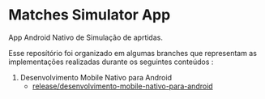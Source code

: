 # Matches Simulator App

App Android Nativo de Simulação de aprtidas.

Esse reposítório foi organizado em algumas branches que representam as implementações realizadas durante os seguintes conteúdos :

1. Desenvolvimento Mobile Nativo para Android
    - [release/desenvolvimento-mobile-nativo-para-android](https://github.com/carlosheds/matches-simulator-app/tree/release/desenvolvimento-mobile-nativo-para-android)
